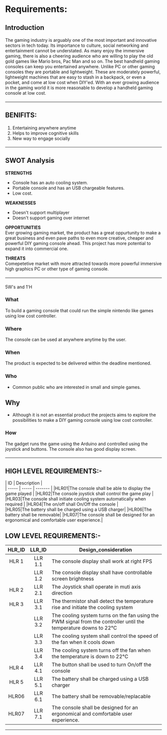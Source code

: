 # Requirements: #

## Introduction ## 
####
The gaming industry is arguably one of the most important and innovative sectors in tech today. Its importance to culture, social networking and entertainment cannot be understated. As many enjoy the immersive gaming, there is also a cheering audience who are willing to play the old gold games like Mario bros, Pac Man and so on. The best handheld gaming consoles can keep you entertained anywhere. Unlike PC or other gaming consoles they are portable and lightweight. These are moderately powerful, lightweight machines that are easy to stash in a backpack, or even a pocket, and come at low cost when DIY'ed.  With an ever growing audience in the gaming world it is more reasonable to develop a handheld gaming console at low cost.
####

---------------------------------------------------------------------------------------------------------------------------------------------------------------------------------
## BENIFITS: ##  
#### 
1. Entertaining anywhere anytime
2. Helps to improve cognitive skills 
3. New way to engage socially 
####


---------------------------------------------------------------------------------------------------------------------------------------------------------------------------------
## SWOT Analysis ##
####
**STRENGTHS**   
* Console has an auto cooling system.
* Portable console and has an USB chargeable features.
* Low cost. 

**WEAKNESSES**  
* Doesn't support multiplayer
* Doesn't support gaming over internet

**OPPORTUNITIES**    
Ever growing gaming market, the product has a great oppurtunity to make a great business and even pave paths to even more creative, cheaper and powerful DIY gaming console ahead. This project has more potential to expand it into commercial one.  

**THREATS**  
Comepetetive market with more attracted towards more powerful immersive high graphics PC or other type of gaming console. 
####

---------------------------------------------------------------------------------------------------------------------------------------------------------------------------------
####
5W's and 1'H

### What ###
To build a gaming console that could run the simple nintendo like games using low cost controller. 
### Where ###
The console can be used at anywhere anytime by the user.
### When ###
The product is expected to be delivered within the deadline mentioned.
### Who ###
* Common public who are interested in small and simple games. 
## Why ##
* Although it is not an essential product the projects aims to explore the possibilities to make a DIY gaming console using low cost controller.  
### How ###
The gadget runs the game using the Arduino and controlled using the joystick and buttons. The console also has good display screen.

####
---------------------------------------------------------------------------------------------------------------------------------------------------------------------------------
## HIGH LEVEL REQUIREMENTS:- ##
| ID | Description |  
| ----- | ----- | ------- | 
|HLR01|The console shall be able to display the game played |
|HLR02|The console joystick shall control the game play |
|HLR03|The console shall initiate cooling system automatically when required |
|HLR04|The on/off shall On/Off the console |  
|HLR05|The battery shall be charged using a USB charger|
|HLR06|The battery shall be removable|
|HLR07|The console shall be designed for an ergonomical and comfortable user experience.|

## LOW LEVEL REQUIREMENTS:- ##
| HLR_ID |LLR_ID | Design_consideration | 
| :-----: | :-----: | -------------------- | 
| HLR 1 | LLR 1.1 | The console display shall work at right FPS |
| | LLR 1.2 | The console display shall have controllable screen brightness |
| HLR 2 | LLR 2.1 | The Joystick shall operate in muti axis direction |  
| HLR 3 | LLR 3.1 | The thermistor shall detect the temperature rise and initiate the cooling system | 
| | LLR 3.2 | The cooling system turns on the fan using the PWM signal from the controller until the temperature downs to 22°C |
| | LLR 3.3 | The cooling system shall control the speed of the fan when it cools down | 
| | LLR 3.4 | The cooling system turns off the fan when the temperature is down to 22°C |  
| HLR 4 | LLR 4.1 | The button shall be used to turn On/off the console |
| HLR 5 | LLR 5.1 | The battery shall be charged using a USB charger |
| HLR06 | LLR 6.1 | The battery shall be removable/replacable |
| HLR07 | LLR 7.1 | The console shall be designed for an ergonomical and comfortable user experience.|

--------------------------------------------------------------------------------------------------------------------------------------------------------------------------------
